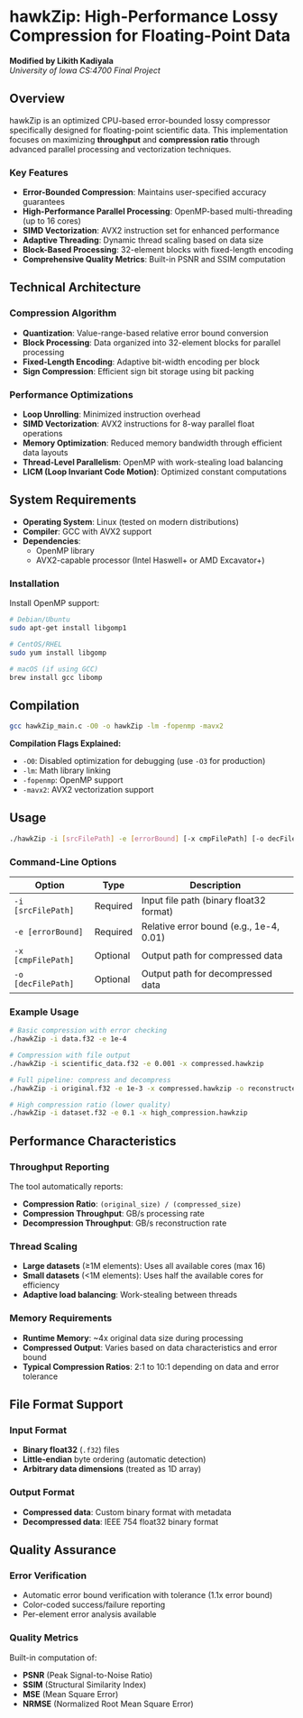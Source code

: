 # hawkZip: High-Performance Lossy Compression for Floating-Point Data

**Modified by Likith Kadiyala**  
*University of Iowa CS:4700 Final Project*

## Overview

hawkZip is an optimized CPU-based error-bounded lossy compressor specifically designed for floating-point scientific data. This implementation focuses on maximizing **throughput** and **compression ratio** through advanced parallel processing and vectorization techniques.

### Key Features

- **Error-Bounded Compression**: Maintains user-specified accuracy guarantees
- **High-Performance Parallel Processing**: OpenMP-based multi-threading (up to 16 cores)
- **SIMD Vectorization**: AVX2 instruction set for enhanced performance
- **Adaptive Threading**: Dynamic thread scaling based on data size
- **Block-Based Processing**: 32-element blocks with fixed-length encoding
- **Comprehensive Quality Metrics**: Built-in PSNR and SSIM computation

## Technical Architecture

### Compression Algorithm
- **Quantization**: Value-range-based relative error bound conversion
- **Block Processing**: Data organized into 32-element blocks for parallel processing
- **Fixed-Length Encoding**: Adaptive bit-width encoding per block
- **Sign Compression**: Efficient sign bit storage using bit packing

### Performance Optimizations
- **Loop Unrolling**: Minimized instruction overhead
- **SIMD Vectorization**: AVX2 instructions for 8-way parallel float operations
- **Memory Optimization**: Reduced memory bandwidth through efficient data layouts
- **Thread-Level Parallelism**: OpenMP with work-stealing load balancing
- **LICM (Loop Invariant Code Motion)**: Optimized constant computations

## System Requirements

- **Operating System**: Linux (tested on modern distributions)
- **Compiler**: GCC with AVX2 support
- **Dependencies**: 
  - OpenMP library
  - AVX2-capable processor (Intel Haswell+ or AMD Excavator+)

### Installation

Install OpenMP support:
```bash
# Debian/Ubuntu
sudo apt-get install libgomp1

# CentOS/RHEL
sudo yum install libgomp

# macOS (if using GCC)
brew install gcc libomp
```

## Compilation

```bash
gcc hawkZip_main.c -O0 -o hawkZip -lm -fopenmp -mavx2
```

**Compilation Flags Explained:**
- `-O0`: Disabled optimization for debugging (use `-O3` for production)
- `-lm`: Math library linking
- `-fopenmp`: OpenMP support
- `-mavx2`: AVX2 vectorization support

## Usage

```bash
./hawkZip -i [srcFilePath] -e [errorBound] [-x cmpFilePath] [-o decFilePath]
```

### Command-Line Options

| Option | Type | Description |
|--------|------|-------------|
| `-i [srcFilePath]` | Required | Input file path (binary float32 format) |
| `-e [errorBound]` | Required | Relative error bound (e.g., 1e-4, 0.01) |
| `-x [cmpFilePath]` | Optional | Output path for compressed data |
| `-o [decFilePath]` | Optional | Output path for decompressed data |

### Example Usage

```bash
# Basic compression with error checking
./hawkZip -i data.f32 -e 1e-4

# Compression with file output
./hawkZip -i scientific_data.f32 -e 0.001 -x compressed.hawkzip

# Full pipeline: compress and decompress
./hawkZip -i original.f32 -e 1e-3 -x compressed.hawkzip -o reconstructed.f32

# High compression ratio (lower quality)
./hawkZip -i dataset.f32 -e 0.1 -x high_compression.hawkzip
```

## Performance Characteristics

### Throughput Reporting
The tool automatically reports:
- **Compression Ratio**: `(original_size) / (compressed_size)`
- **Compression Throughput**: GB/s processing rate
- **Decompression Throughput**: GB/s reconstruction rate

### Thread Scaling
- **Large datasets** (≥1M elements): Uses all available cores (max 16)
- **Small datasets** (<1M elements): Uses half the available cores for efficiency
- **Adaptive load balancing**: Work-stealing between threads

### Memory Requirements
- **Runtime Memory**: ~4x original data size during processing
- **Compressed Output**: Varies based on data characteristics and error bound
- **Typical Compression Ratios**: 2:1 to 10:1 depending on data and error tolerance

## File Format Support

### Input Format
- **Binary float32** (`.f32`) files
- **Little-endian** byte ordering (automatic detection)
- **Arbitrary data dimensions** (treated as 1D array)

### Output Format
- **Compressed data**: Custom binary format with metadata
- **Decompressed data**: IEEE 754 float32 binary format

## Quality Assurance

### Error Verification
- Automatic error bound verification with tolerance (1.1x error bound)
- Color-coded success/failure reporting
- Per-element error analysis available

### Quality Metrics
Built-in computation of:
- **PSNR** (Peak Signal-to-Noise Ratio)
- **SSIM** (Structural Similarity Index)
- **MSE** (Mean Square Error)
- **NRMSE** (Normalized Root Mean Square Error)
